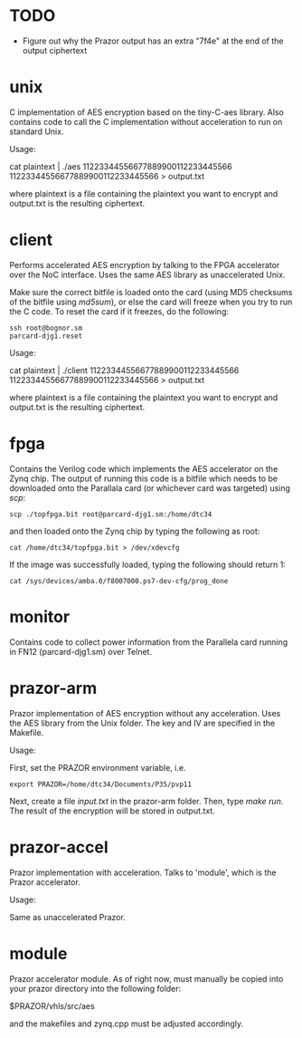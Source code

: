 TODO
======

* Figure out why the Prazor output has an extra "7f4e" at the end of the output ciphertext

unix
======

C implementation of AES encryption based on the tiny-C-aes library. Also contains code to call the C implementation without acceleration to run on standard Unix.

Usage:

cat plaintext | ./aes 11223344556677889900112233445566 11223344556677889900112233445566 > output.txt 

where plaintext is a file containing the plaintext you want to encrypt and output.txt is the resulting ciphertext.

client
======

Performs accelerated AES encryption by talking to the FPGA accelerator over the NoC interface. Uses the same AES library as unaccelerated Unix.

Make sure the correct bitfile is loaded onto the card (using MD5 checksums of the bitfile using *md5sum*), or else the card will freeze when you try to run the C code. To reset the card if it freezes, do the following:

	ssh root@bognor.sm
	parcard-djg1.reset

Usage:

cat plaintext | ./client 11223344556677889900112233445566 11223344556677889900112233445566 > output.txt

where plaintext is a file containing the plaintext you want to encrypt and output.txt is the resulting ciphertext.

fpga
======

Contains the Verilog code which implements the AES accelerator on the Zynq chip. The output of running this code is a bitfile which needs to be downloaded onto the Parallala card (or whichever card was targeted) using *scp*:

	scp ./topfpga.bit root@parcard-djg1.sm:/home/dtc34


and then loaded onto the Zynq chip by typing the following as root:

	cat /home/dtc34/topfpga.bit > /dev/xdevcfg

If the image was successfully loaded, typing the following should return 1:

	cat /sys/devices/amba.0/f8007000.ps7-dev-cfg/prog_done


monitor
======

Contains code to collect power information from the Parallela card running in FN12 (parcard-djg1.sm) over Telnet.

prazor-arm
======

Prazor implementation of AES encryption without any acceleration. Uses the AES library from the Unix folder.  The key and IV are specified in the Makefile.

Usage:

First, set the PRAZOR environment variable, i.e.

	export PRAZOR=/home/dtc34/Documents/P35/pvp11

Next, create a file *input.txt* in the prazor-arm folder. Then, type *make run*. The result of the encryption will be stored in output.txt.

prazor-accel
======

Prazor implementation with acceleration. Talks to 'module', which is the Prazor accelerator.

Usage:

Same as unaccelerated Prazor.


module
======

Prazor accelerator module. As of right now, must manually be copied into your prazor directory into the following folder:

$PRAZOR/vhls/src/aes

and the makefiles and zynq.cpp must be adjusted accordingly.


